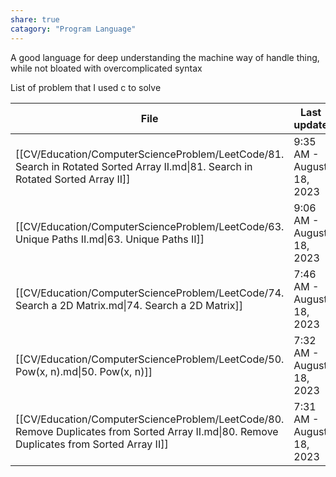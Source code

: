 ```yaml
---
share: true
catagory: "Program Language"
---
```


A good language for deep understanding the machine way of handle thing, while not bloated with overcomplicated syntax

List of problem that I used c to solve

| File                                                                                                                                       | Last update               |
| ------------------------------------------------------------------------------------------------------------------------------------------ | ------------------------- |
| [[CV/Education/ComputerScienceProblem/LeetCode/81. Search in Rotated Sorted Array II.md\|81. Search in Rotated Sorted Array II]]           | 9:35 AM - August 18, 2023 |
| [[CV/Education/ComputerScienceProblem/LeetCode/63. Unique Paths II.md\|63. Unique Paths II]]                                               | 9:06 AM - August 18, 2023 |
| [[CV/Education/ComputerScienceProblem/LeetCode/74. Search a 2D Matrix.md\|74. Search a 2D Matrix]]                                         | 7:46 AM - August 18, 2023 |
| [[CV/Education/ComputerScienceProblem/LeetCode/50. Pow(x, n).md\|50. Pow(x, n)]]                                                           | 7:32 AM - August 18, 2023 |
| [[CV/Education/ComputerScienceProblem/LeetCode/80. Remove Duplicates from Sorted Array II.md\|80. Remove Duplicates from Sorted Array II]] | 7:31 AM - August 18, 2023 |
